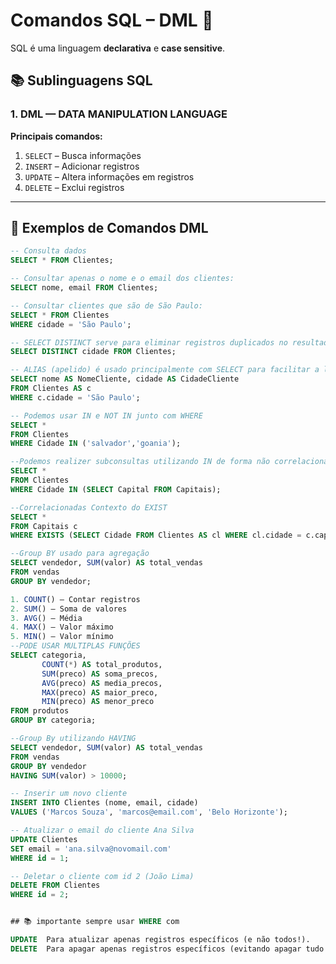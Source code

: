 # Comandos SQL – DML 📘

SQL é uma linguagem **declarativa** e **case sensitive**.

## 📚 Sublinguagens SQL

### 1. DML — DATA MANIPULATION LANGUAGE

**Principais comandos:**

1. `SELECT` – Busca informações 
2. `INSERT` – Adicionar registros 
3. `UPDATE` – Altera informações em registros  
4. `DELETE` – Exclui registros

---

## 🧱 Exemplos de Comandos DML

```sql
-- Consulta dados
SELECT * FROM Clientes;

-- Consultar apenas o nome e o email dos clientes:
SELECT nome, email FROM Clientes;

-- Consultar clientes que são de São Paulo:
SELECT * FROM Clientes
WHERE cidade = 'São Paulo';

-- SELECT DISTINCT serve para eliminar registros duplicados no resultado de uma consulta
SELECT DISTINCT cidade FROM Clientes;

-- ALIAS (apelido) é usado principalmente com SELECT para facilitar a leitura dos resultados.
SELECT nome AS NomeCliente, cidade AS CidadeCliente
FROM Clientes AS c
WHERE c.cidade = 'São Paulo';

-- Podemos usar IN e NOT IN junto com WHERE
SELECT *
FROM Clientes
WHERE Cidade IN ('salvador','goania');

--Podemos realizer subconsultas utilizando IN de forma não correlacionada e correlacionada
SELECT *
FROM Clientes
WHERE Cidade IN (SELECT Capital FROM Capitais);

--Correlacionadas Contexto do EXIST
SELECT *
FROM Capitais c
WHERE EXISTS (SELECT Cidade FROM Clientes AS cl WHERE cl.cidade = c.capitais);

--Group BY usado para agregação 
SELECT vendedor, SUM(valor) AS total_vendas
FROM vendas
GROUP BY vendedor;

1. COUNT() – Contar registros
2. SUM() – Soma de valores
3. AVG() – Média
4. MAX() – Valor máximo
5. MIN() – Valor mínimo
--PODE USAR MULTIPLAS FUNÇÕES 
SELECT categoria,
       COUNT(*) AS total_produtos,
       SUM(preco) AS soma_precos,
       AVG(preco) AS media_precos,
       MAX(preco) AS maior_preco,
       MIN(preco) AS menor_preco
FROM produtos
GROUP BY categoria;

--Group By utilizando HAVING
SELECT vendedor, SUM(valor) AS total_vendas
FROM vendas
GROUP BY vendedor
HAVING SUM(valor) > 10000;

-- Inserir um novo cliente
INSERT INTO Clientes (nome, email, cidade)
VALUES ('Marcos Souza', 'marcos@email.com', 'Belo Horizonte');

-- Atualizar o email do cliente Ana Silva
UPDATE Clientes
SET email = 'ana.silva@novomail.com'
WHERE id = 1;

-- Deletar o cliente com id 2 (João Lima)
DELETE FROM Clientes
WHERE id = 2;


## 📚 importante sempre usar WHERE com

UPDATE	Para atualizar apenas registros específicos (e não todos!).
DELETE	Para apagar apenas registros específicos (evitando apagar tudo!).

```
